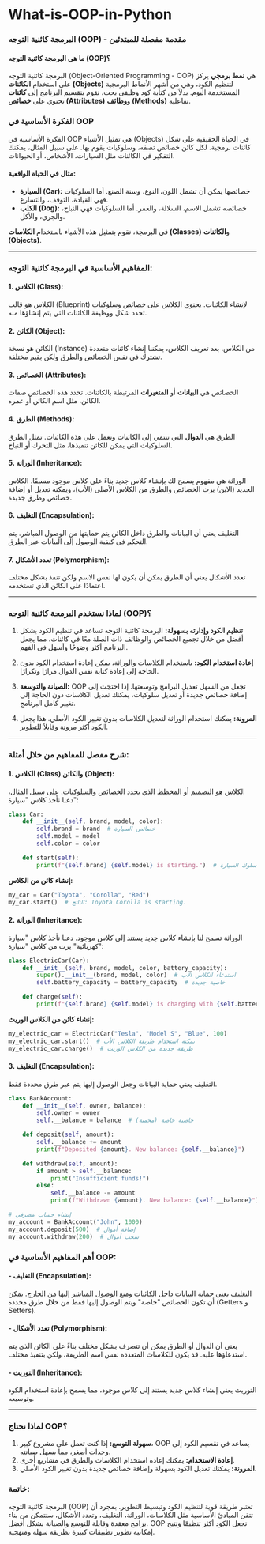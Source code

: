 # What-is-OOP-in-Python

### البرمجة كائنية التوجه (OOP) - مقدمة مفصلة للمبتدئين

#### ما هي البرمجة كائنية التوجه (OOP)؟
البرمجة كائنية التوجه (Object-Oriented Programming - OOP) هي **نمط برمجي** يركز على استخدام **الكائنات (Objects)** لتنظيم الكود، وهي من أشهر الأنماط البرمجية المستخدمة اليوم. بدلاً من كتابة كود وظيفي بحت، نقوم بتقسيم البرنامج إلى **كائنات** تحتوي على **خصائص (Attributes)** و**وظائف (Methods)** تفاعلية.

### الفكرة الأساسية في OOP
الفكرة الأساسية في OOP هي تمثيل الأشياء (Objects) في الحياة الحقيقية على شكل كائنات برمجية. لكل كائن خصائص تصفه، وسلوكيات يقوم بها. على سبيل المثال، يمكنك التفكير في الكائنات مثل السيارات، الأشخاص، أو الحيوانات.

#### مثال في الحياة الواقعية:
- **السيارة (Car):** خصائصها يمكن أن تشمل اللون، النوع، وسنة الصنع. أما السلوكيات فهي القيادة، التوقف، والتسارع.
- **الكلب (Dog):** خصائصه تشمل الاسم، السلالة، والعمر. أما السلوكيات فهي النباح، والجري، والأكل.

في البرمجة، نقوم بتمثيل هذه الأشياء باستخدام **الكلاسات (Classes)** و**الكائنات (Objects)**.

---

### المفاهيم الأساسية في البرمجة كائنية التوجه:

#### 1. **الكلاس (Class):**
الكلاس هو قالب (Blueprint) لإنشاء الكائنات. يحتوي الكلاس على خصائص وسلوكيات تحدد شكل ووظيفة الكائنات التي يتم إنشاؤها منه.

#### 2. **الكائن (Object):**
الكائن هو نسخة (Instance) من الكلاس. بعد تعريف الكلاس، يمكننا إنشاء كائنات متعددة تشترك في نفس الخصائص والطرق ولكن بقيم مختلفة.

#### 3. **الخصائص (Attributes):**
الخصائص هي **البيانات** أو **المتغيرات** المرتبطة بالكائنات. تحدد هذه الخصائص صفات الكائن، مثل اسم الكائن أو عمره.

#### 4. **الطرق (Methods):**
الطرق هي **الدوال** التي تنتمي إلى الكائنات وتعمل على هذه الكائنات. تمثل الطرق السلوكيات التي يمكن للكائن تنفيذها، مثل التحرك أو النباح.

#### 5. **الوراثة (Inheritance):**
الوراثة هي مفهوم يسمح لك بإنشاء كلاس جديد بناءً على كلاس موجود مسبقًا. الكلاس الجديد (الابن) يرث الخصائص والطرق من الكلاس الأصلي (الأب)، ويمكنه تعديل أو إضافة خصائص وطرق جديدة.

#### 6. **التغليف (Encapsulation):**
التغليف يعني أن البيانات والطرق داخل الكائن يتم حمايتها من الوصول المباشر. يتم التحكم في كيفية الوصول إلى البيانات عبر الطرق.

#### 7. **تعدد الأشكال (Polymorphism):**
تعدد الأشكال يعني أن الطرق يمكن أن يكون لها نفس الاسم ولكن تنفذ بشكل مختلف اعتمادًا على الكائن الذي تستخدمه.

---

### لماذا نستخدم البرمجة كائنية التوجه (OOP)؟

1. **تنظيم الكود وإدارته بسهولة:**
   البرمجة كائنية التوجه تساعد في تنظيم الكود بشكل أفضل من خلال تجميع الخصائص والوظائف ذات الصلة معًا في كائنات، مما يجعل البرنامج أكثر وضوحًا وأسهل في الفهم.

2. **إعادة استخدام الكود:**
   باستخدام الكلاسات والوراثة، يمكن إعادة استخدام الكود بدون الحاجة إلى إعادة كتابة نفس الدوال مرارًا وتكرارًا.

3. **الصيانة والتوسعة:**
   OOP تجعل من السهل تعديل البرامج وتوسعتها. إذا احتجت إلى إضافة خصائص جديدة أو تعديل سلوكيات، يمكنك تعديل الكلاسات دون الحاجة إلى تغيير كامل البرنامج.

4. **المرونة:**
   يمكنك استخدام الوراثة لتعديل الكلاسات بدون تغيير الكود الأصلي. هذا يجعل الكود أكثر مرونة وقابلاً للتطوير.

---

### شرح مفصل للمفاهيم من خلال أمثلة:

#### 1. **الكلاس (Class) والكائن (Object)**:

الكلاس هو التصميم أو المخطط الذي يحدد الخصائص والسلوكيات. على سبيل المثال، دعنا نأخذ كلاس "سيارة":

```python
class Car:
    def __init__(self, brand, model, color):
        self.brand = brand  # خصائص السيارة
        self.model = model
        self.color = color

    def start(self):
        print(f"{self.brand} {self.model} is starting.")  # سلوك السيارة
```

**إنشاء كائن من الكلاس:**

```python
my_car = Car("Toyota", "Corolla", "Red")
my_car.start()  # الناتج: Toyota Corolla is starting.
```

#### 2. **الوراثة (Inheritance)**:

الوراثة تسمح لنا بإنشاء كلاس جديد يستند إلى كلاس موجود. دعنا نأخذ كلاس "سيارة كهربائية" يرث من كلاس "سيارة":

```python
class ElectricCar(Car):
    def __init__(self, brand, model, color, battery_capacity):
        super().__init__(brand, model, color)  # استدعاء الكلاس الأب
        self.battery_capacity = battery_capacity  # خاصية جديدة

    def charge(self):
        print(f"{self.brand} {self.model} is charging with {self.battery_capacity} kWh.")
```

**إنشاء كائن من الكلاس الوريث:**

```python
my_electric_car = ElectricCar("Tesla", "Model S", "Blue", 100)
my_electric_car.start()  # يمكنه استخدام طريقة الكلاس الأب
my_electric_car.charge()  # طريقة جديدة من الكلاس الوريث
```

#### 3. **التغليف (Encapsulation):**

التغليف يعني حماية البيانات وجعل الوصول إليها يتم عبر طرق محددة فقط.

```python
class BankAccount:
    def __init__(self, owner, balance):
        self.owner = owner
        self.__balance = balance  # خاصية خاصة (محمية)

    def deposit(self, amount):
        self.__balance += amount
        print(f"Deposited {amount}. New balance: {self.__balance}")

    def withdraw(self, amount):
        if amount > self.__balance:
            print("Insufficient funds!")
        else:
            self.__balance -= amount
            print(f"Withdrawn {amount}. New balance: {self.__balance}")

# إنشاء حساب مصرفي
my_account = BankAccount("John", 1000)
my_account.deposit(500)  # إضافة أموال
my_account.withdraw(200)  # سحب أموال
```

### **أهم المفاهيم الأساسية في OOP:**

#### - **التغليف (Encapsulation):**
التغليف يعني حماية البيانات داخل الكائنات ومنع الوصول المباشر إليها من الخارج. يمكن أن تكون الخصائص "خاصة" ويتم الوصول إليها فقط من خلال طرق محددة (Getters و Setters).

#### - **تعدد الأشكال (Polymorphism):**
يعني أن الدوال أو الطرق يمكن أن تتصرف بشكل مختلف بناءً على الكائن الذي يتم استدعاؤها عليه. قد يكون للكلاسات المتعددة نفس اسم الطريقة، ولكن بتنفيذ مختلف.

#### - **التوريث (Inheritance):**
التوريث يعني إنشاء كلاس جديد يستند إلى كلاس موجود، مما يسمح بإعادة استخدام الكود وتوسيعه.

---

### لماذا نحتاج OOP؟
1. **سهولة التوسع:** إذا كنت تعمل على مشروع كبير، OOP يساعد في تقسيم الكود إلى وحدات أصغر، مما يسهل صيانته.
2. **إعادة الاستخدام:** يمكنك إعادة استخدام الكلاسات والطرق في مشاريع أخرى.
3. **المرونة:** يمكنك تعديل الكود بسهولة وإضافة خصائص جديدة بدون تغيير الكود الأصلي.

### خاتمة:
البرمجة كائنية التوجه (OOP) تعتبر طريقة قوية لتنظيم الكود وتبسيط التطوير. بمجرد أن تتقن المبادئ الأساسية مثل الكلاسات، الوراثة، التغليف، وتعدد الأشكال، ستتمكن من بناء برامج معقدة وقابلة للتوسع والصيانة بشكل أفضل. OOP تجعل الكود أكثر تنظيمًا وتتيح إمكانية تطوير تطبيقات كبيرة بطريقة سهلة ومنهجية.
